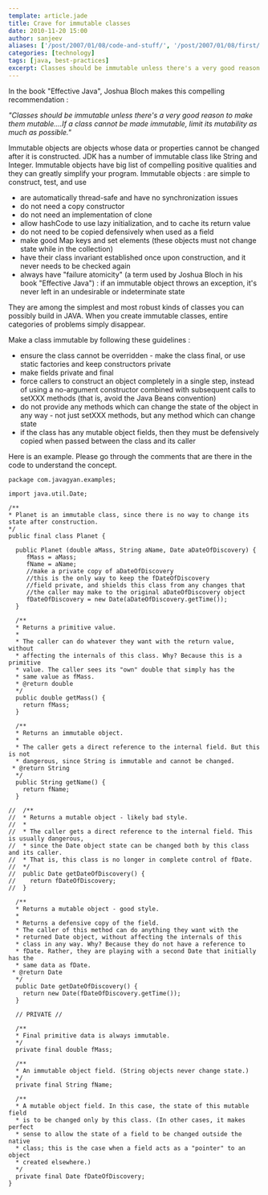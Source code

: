 ```yaml
---
template: article.jade
title: Crave for immutable classes
date: 2010-11-20 15:00
author: sanjeev
aliases: ['/post/2007/01/08/code-and-stuff/', '/post/2007/01/08/first/', '/post/2008/01/08/first']
categories: [technology]
tags: [java, best-practices]
excerpt: Classes should be immutable unless there's a very good reason to make them mutable....If a class cannot be made immutable, limit its mutability as much as possible
---
```

In the book "Effective Java", Joshua Bloch makes this compelling recommendation :

<i>
"Classes should be immutable unless there's a very good reason to make them mutable....If a class cannot be made immutable, limit its mutability as much as possible."
</i>

Immutable objects are objects whose data or properties cannot be changed after it is constructed. JDK has a number of immutable class like String and Integer. Immutable objects have big list of compelling positive qualities and they can greatly simplify your program. Immutable objects :
are simple to construct, test, and use

* are automatically thread-safe and have no synchronization issues
* do not need a copy constructor
* do not need an implementation of clone
* allow hashCode to use lazy initialization, and to cache its return value
* do not need to be copied defensively when used as a field
* make good Map keys and set elements (these objects must not change state while in the collection)
* have their class invariant established once upon construction, and it never needs to be checked again
* always have "failure atomicity" (a term used by Joshua Bloch in his book "Effective Java") : if an immutable object throws an exception, it's never left in an undesirable or indeterminate state

They are among the simplest and most robust kinds of classes you can possibly build in JAVA. When you create immutable classes, entire categories of problems simply disappear.

Make a class immutable by following these guidelines :

* ensure the class cannot be overridden - make the class final, or use static factories and keep constructors private
* make fields private and final
* force callers to construct an object completely in a single step, instead of using a no-argument constructor combined with subsequent calls to setXXX methods (that is, avoid the Java Beans convention)
* do not provide any methods which can change the state of the object in any way - not just setXXX methods, but any method which can change state
* if the class has any mutable object fields, then they must be defensively copied when passed between the class and its caller

Here is an example. Please go through the comments that are there in the code to understand the concept.

```
package com.javagyan.examples;

import java.util.Date;

/**
* Planet is an immutable class, since there is no way to change its state after construction.
*/
public final class Planet {

  public Planet (double aMass, String aName, Date aDateOfDiscovery) {
     fMass = aMass;
     fName = aName;
     //make a private copy of aDateOfDiscovery
     //this is the only way to keep the fDateOfDiscovery
     //field private, and shields this class from any changes that 
     //the caller may make to the original aDateOfDiscovery object
     fDateOfDiscovery = new Date(aDateOfDiscovery.getTime());
  }

  /**
  * Returns a primitive value.
  *
  * The caller can do whatever they want with the return value, without 
  * affecting the internals of this class. Why? Because this is a primitive 
  * value. The caller sees its "own" double that simply has the
  * same value as fMass.
  * @return double
  */
  public double getMass() {
    return fMass;
  }

  /**
  * Returns an immutable object.
  *
  * The caller gets a direct reference to the internal field. But this is not 
  * dangerous, since String is immutable and cannot be changed.
 * @return String
  */
  public String getName() {
    return fName;
  }

//  /**
//  * Returns a mutable object - likely bad style.
//  *
//  * The caller gets a direct reference to the internal field. This is usually dangerous, 
//  * since the Date object state can be changed both by this class and its caller.
//  * That is, this class is no longer in complete control of fDate.
//  */
//  public Date getDateOfDiscovery() {
//    return fDateOfDiscovery;
//  }

  /**
  * Returns a mutable object - good style.
  * 
  * Returns a defensive copy of the field.
  * The caller of this method can do anything they want with the
  * returned Date object, without affecting the internals of this
  * class in any way. Why? Because they do not have a reference to 
  * fDate. Rather, they are playing with a second Date that initially has the 
  * same data as fDate.
 * @return Date
  */
  public Date getDateOfDiscovery() {
    return new Date(fDateOfDiscovery.getTime());
  }

  // PRIVATE //

  /**
  * Final primitive data is always immutable.
  */
  private final double fMass;

  /**
  * An immutable object field. (String objects never change state.)
  */
  private final String fName;

  /**
  * A mutable object field. In this case, the state of this mutable field
  * is to be changed only by this class. (In other cases, it makes perfect
  * sense to allow the state of a field to be changed outside the native
  * class; this is the case when a field acts as a "pointer" to an object
  * created elsewhere.)
  */
  private final Date fDateOfDiscovery;
}
```
